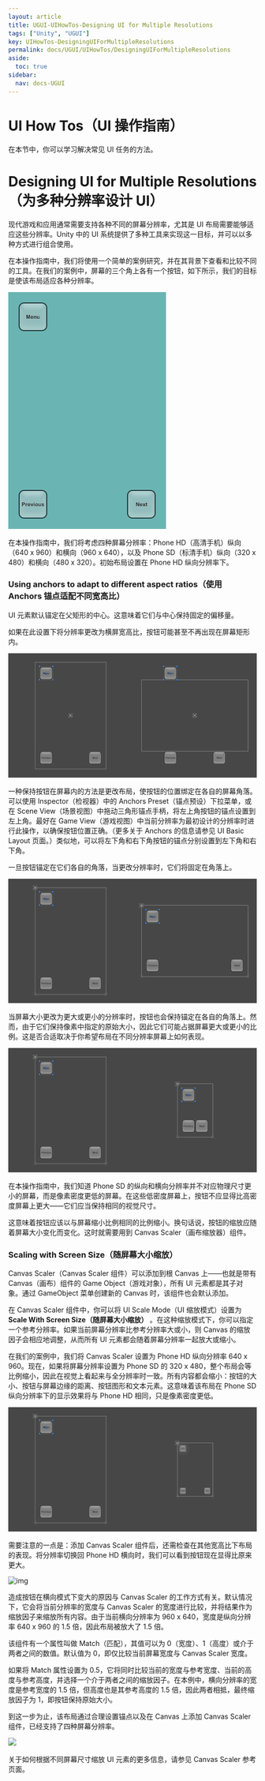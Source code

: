 ```yaml
---
layout: article
title: UGUI-UIHowTos-Designing UI for Multiple Resolutions
tags: ["Unity", "UGUI"]
key: UIHowTos-DesigningUIForMultipleResolutions
permalink: docs/UGUI/UIHowTos/DesigningUIForMultipleResolutions
aside:
  toc: true
sidebar:
  nav: docs-UGUI
---
```

# UI How Tos（UI 操作指南）

在本节中，你可以学习解决常见 UI 任务的方法。

# Designing UI for Multiple Resolutions（为多种分辨率设计 UI）

现代游戏和应用通常需要支持各种不同的屏幕分辨率，尤其是 UI 布局需要能够适应这些分辨率。Unity 中的 UI 系统提供了多种工具来实现这一目标，并可以以多种方式进行组合使用。

在本操作指南中，我们将使用一个简单的案例研究，并在其背景下查看和比较不同的工具。在我们的案例中，屏幕的三个角上各有一个按钮，如下所示，我们的目标是使该布局适应各种分辨率。

![1746420564033](image/2025-04-29-DesigningUIForMultipleResolutions/1746420564033.png)

在本操作指南中，我们将考虑四种屏幕分辨率：Phone HD（高清手机）纵向（640 x 960）和横向（960 x 640），以及 Phone SD（标清手机）纵向（320 x 480）和横向（480 x 320）。初始布局设置在 Phone HD 纵向分辨率下。

### Using anchors to adapt to different aspect ratios（使用 Anchors 锚点适配不同宽高比）

UI 元素默认锚定在父矩形的中心。这意味着它们与中心保持固定的偏移量。

如果在此设置下将分辨率更改为横屏宽高比，按钮可能甚至不再出现在屏幕矩形内。

![1746420633947](image/2025-04-29-DesigningUIForMultipleResolutions/1746420633947.png)

一种保持按钮在屏幕内的方法是更改布局，使按钮的位置绑定在各自的屏幕角落。可以使用 Inspector（检视器）中的 Anchors Preset（锚点预设）下拉菜单，或在 Scene View（场景视图）中拖动三角形锚点手柄，将左上角按钮的锚点设置到左上角。最好在 Game View（游戏视图）中当前分辨率为最初设计的分辨率时进行此操作，以确保按钮位置正确。（更多关于 Anchors 的信息请参见 UI Basic Layout 页面。）类似地，可以将左下角和右下角按钮的锚点分别设置到左下角和右下角。

一旦按钮锚定在它们各自的角落，当更改分辨率时，它们将固定在角落上。

![1746420652004](image/2025-04-29-DesigningUIForMultipleResolutions/1746420652004.png)

当屏幕大小更改为更大或更小的分辨率时，按钮也会保持锚定在各自的角落上。然而，由于它们保持像素中指定的原始大小，因此它们可能占据屏幕更大或更小的比例。这是否合适取决于你希望布局在不同分辨率屏幕上如何表现。

![1746420673767](image/2025-04-29-DesigningUIForMultipleResolutions/1746420673767.png)

在本操作指南中，我们知道 Phone SD 的纵向和横向分辨率并不对应物理尺寸更小的屏幕，而是像素密度更低的屏幕。在这些低密度屏幕上，按钮不应显得比高密度屏幕上更大——它们应当保持相同的视觉尺寸。

这意味着按钮应该以与屏幕缩小比例相同的比例缩小。换句话说，按钮的缩放应随着屏幕大小变化而变化。这时就需要用到 Canvas Scaler（画布缩放器）组件。

### Scaling with Screen Size（随屏幕大小缩放）

Canvas Scaler（Canvas Scaler 组件）可以添加到根 Canvas 上——也就是带有 Canvas（画布）组件的 Game Object（游戏对象），所有 UI 元素都是其子对象。通过 GameObject 菜单创建新的 Canvas 时，该组件也会默认添加。

在 Canvas Scaler 组件中，你可以将 UI Scale Mode（UI 缩放模式）设置为  **Scale With Screen Size（随屏幕大小缩放）** 。在这种缩放模式下，你可以指定一个参考分辨率。如果当前屏幕分辨率比参考分辨率大或小，则 Canvas 的缩放因子会相应地调整，从而所有 UI 元素都会随着屏幕分辨率一起放大或缩小。

在我们的案例中，我们将 Canvas Scaler 设置为 Phone HD 纵向分辨率 640 x 960。现在，如果将屏幕分辨率设置为 Phone SD 的 320 x 480，整个布局会等比例缩小，因此在视觉上看起来与全分辨率时一致。所有内容都会缩小：按钮的大小、按钮与屏幕边缘的距离、按钮图形和文本元素。这意味着该布局在 Phone SD 纵向分辨率下的显示效果将与 Phone HD 相同，只是像素密度更低。

![1746420722634](image/2025-04-29-DesigningUIForMultipleResolutions/1746420722634.png)

需要注意的一点是：添加 Canvas Scaler 组件后，还需检查在其他宽高比下布局的表现。将分辨率切换回 Phone HD 横向时，我们可以看到按钮现在显得比原来更大。

![img](https://docs.unity.cn/Packages/com.unity.ugui@1.0/manual/images/UI_MultiResLandscapeWrongScaling.png)

造成按钮在横向模式下变大的原因与 Canvas Scaler 的工作方式有关。默认情况下，它会将当前分辨率的宽度与 Canvas Scaler 的宽度进行比较，并将结果作为缩放因子来缩放所有内容。由于当前横向分辨率为 960 x 640，宽度是纵向分辨率 640 x 960 的 1.5 倍，因此布局被放大了 1.5 倍。

该组件有一个属性叫做 Match（匹配），其值可以为 0（宽度）、1（高度）或介于两者之间的数值。默认值为 0，即仅比较当前屏幕宽度与 Canvas Scaler 宽度。

如果将 Match 属性设置为 0.5，它将同时比较当前的宽度与参考宽度、当前的高度与参考高度，并选择一个介于两者之间的缩放因子。在本例中，横向分辨率的宽度是参考宽度的 1.5 倍，但高度也是其参考高度的 1.5 倍，因此两者相抵，最终缩放因子为 1，即按钮保持原始大小。

到这一步为止，该布局通过合理设置锚点以及在 Canvas 上添加 Canvas Scaler 组件，已经支持了四种屏幕分辨率。

![](https://docs.unity.cn/Packages/com.unity.ugui@1.0/manual/images/UI_MultiResAllResolutions.png)

关于如何根据不同屏幕尺寸缩放 UI 元素的更多信息，请参见 Canvas Scaler 参考页面。
